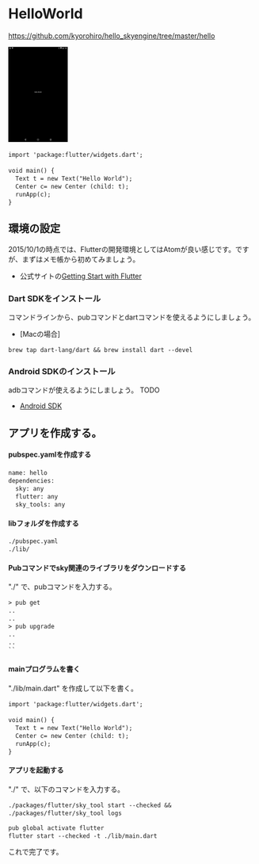 # HelloWorld

https://github.com/kyorohiro/hello_skyengine/tree/master/hello

![](screen.png)

```
import 'package:flutter/widgets.dart';

void main() {
  Text t = new Text("Hello World");
  Center c= new Center (child: t);
  runApp(c);
}

```

## 環境の設定
2015/10/1の時点では、Flutterの開発環境としてはAtomが良い感じです。ですが、まずはメモ帳から初めてみましょう。

* 公式サイトの[Getting Start with Flutter]( http://flutter.io/getting-started/)

### Dart SDKをインストール
コマンドラインから、pubコマンドとdartコマンドを使えるようにしましょう。

* [Macの場合]
```
brew tap dart-lang/dart && brew install dart --devel
```


### Android SDKのインストール
adbコマンドが使えるようにしましょう。
TODO
* [Android SDK](https://developer.android.com/sdk/installing/index.html?pkg=tools)

## アプリを作成する。
#### pubspec.yamlを作成する
```
name: hello
dependencies:
  sky: any
  flutter: any
  sky_tools: any
```

#### libフォルダを作成する
```
./pubspec.yaml
./lib/
```
#### Pubコマンドでsky関連のライブラリをダウンロードする

"./" で、pubコマンドを入力する。
```
> pub get
..
..
> pub upgrade
..
..
``

```
#### mainプログラムを書く
"./lib/main.dart" を作成して以下を書く。
```
import 'package:flutter/widgets.dart';

void main() {
  Text t = new Text("Hello World");
  Center c= new Center (child: t);
  runApp(c);
}
```

#### アプリを起動する
"./" で、以下のコマンドを入力する。

```
./packages/flutter/sky_tool start --checked && ./packages/flutter/sky_tool logs
```
```
pub global activate flutter
flutter start --checked -t ./lib/main.dart
```

これで完了です。


